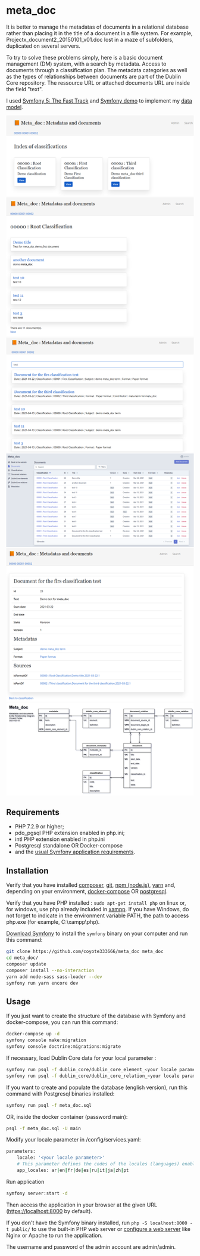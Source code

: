 # meta_doc


It is better to manage the metadatas of documents in a relational database rather than placing it in the title of a document in a file system. For example, Projectx_document2_20150101_v01.doc lost in a maze of subfolders, duplicated on several servers.

To try to solve these problems simply, here is a basic document management (DM) system, with a search by metadata. Access to documents through a classification plan. The metadata categories as well as the types of relationships between documents are part of the Dublin Core repository. The ressource URL or attached documents URL are inside the field "text".

I used [Symfony 5: The Fast Track][2] and [Symfony demo][3] to implement my [data model][4].

![](/public/images/index.png)
![](/public/images/root.png)
![](/public/images/search.png)
![](/public/images/admin.png)
![](/public/images/document.png)
![](/public/images/erd.png)

Requirements
------------

  * PHP 7.2.9 or higher;
  * pdo_pgsql PHP extension enabled in php.ini;
  * intl PHP extension enabled in php.ini
  * Postgresql standalone OR Docker-compose
  * and the [usual Symfony application requirements][1].

Installation
------------

Verify that you have installed [composer][7], [git][8], [npm (node.js)][9], [yarn][10]
and, depending on your environment, [docker-compose][11] OR [postgresql][12].

Verify that you have PHP installed : `sudo apt-get install php` on linux or, for windows, use php already included in [xampp][13].
If you have Windows, do not forget to indicate in the environment variable PATH, 
the path to access php.exe (for example, C:\xampp\php).

[Download Symfony][5] to install the `symfony` binary on your computer and run
this command:

```bash
git clone https://github.com/coyote333666/meta_doc meta_doc
cd meta_doc/
composer update
composer install --no-interaction
yarn add node-sass sass-loader --dev
symfony run yarn encore dev
```

Usage
-----

If you just want to create the structure of the database with Symfony and docker-compose, you can run this command:
```bash
docker-compose up -d
symfony console make:migration
symfony console doctrine:migrations:migrate
```
If necessary, load Dublin Core data for your local parameter :
```bash
symfony run psql -f dublin_core/dublin_core_element_<your locale parameter>.sql
symfony run psql -f dublin_core/dublin_core_relation_<your locale parameter>.sql
```

If you want to create and populate the database (english version), run this command with Postgresql binaries installed:
```bash
symfony run psql -f meta_doc.sql
```
OR, inside the docker container (password main):
```bash
psql -f meta_doc.sql -U main 
```

Modify your locale parameter in /config/services.yaml:
```bash
parameters:
    locale: '<your locale parameter>'
    # This parameter defines the codes of the locales (languages) enabled in the application
    app_locales: ar|en|fr|de|es|ru|it|ja|zh|pt
```

Run application
```bash
symfony server:start -d
```

Then access the application in your browser at the given URL (<https://localhost:8000> by default).

If you don't have the Symfony binary installed, run `php -S localhost:8000 -t public/`
to use the built-in PHP web server or [configure a web server][6] like Nginx or
Apache to run the application.

The username and password of the admin account are admin/admin.

[1]: https://symfony.com/doc/current/setup.html
[2]: https://symfony.com/doc/current/the-fast-track/en/index.html
[3]: https://github.com/symfony/demo
[4]: https://gedcoyote.blogspot.com/
[5]: https://symfony.com/download
[6]: https://symfony.com/doc/current/cookbook/configuration/web_server_configuration.html
[7]: https://getcomposer.org/download/
[8]: https://git-scm.com/
[9]: https://www.npmjs.com/get-npm
[10]: https://yarnpkg.com/getting-started/install
[11]: https://docs.docker.com/compose/install/
[12]: https://www.postgresql.org/
[13]: https://www.apachefriends.org/index.html
